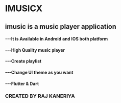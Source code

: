 # IMUSICX 

## imusic is a music player application

#### ---It is Available in Android and IOS both platform 
#### ---High Quality music player 
#### ---Create playlist  
#### ---Change UI theme as you want
#### ---Flutter & Dart

### CREATED BY RAJ KANERIYA
